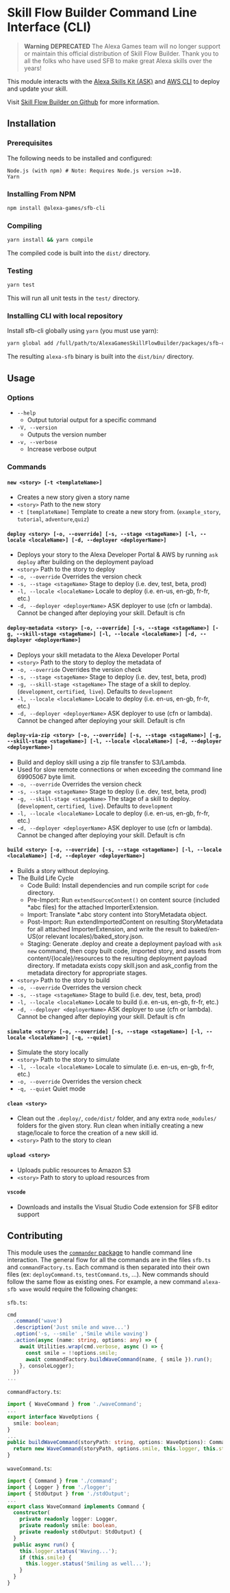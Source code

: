 # Skill Flow Builder Command Line Interface (CLI)

> **Warning**
> **DEPRECATED** The Alexa Games team will no longer support or maintain this official distribution of Skill Flow Builder. Thank you to all the folks who have used SFB to make great Alexa skills over the years!


This module interacts with the
[Alexa Skills Kit (ASK)](https://developer.amazon.com/en-US/alexa/alexa-skills-kit)
and [AWS CLI](https://github.com/aws/aws-cli) to deploy and update your skill.

Visit [Skill Flow Builder on Github](https://github.com/alexa-games/skill-flow-builder)
for more information.

## Installation

### Prerequisites

The following needs to be installed and configured:

```preformatted
Node.js (with npm) # Note: Requires Node.js version >=10.
Yarn
```

### Installing From NPM

```sh
npm install @alexa-games/sfb-cli
```

### Compiling

```sh
yarn install && yarn compile
```

The compiled code is built into the `dist/` directory.

### Testing

```sh
yarn test
```

This will run all unit tests in the `test/` directory.

### Installing CLI with local repository

Install sfb-cli globally using `yarn`
(you must use yarn):

```sh
yarn global add /full/path/to/AlexaGamesSkillFlowBuilder/packages/sfb-cli
```

The resulting `alexa-sfb` binary is built into the `dist/bin/` directory.

## Usage

### Options

- `--help`
  - Output tutorial output for a specific command
- `-V, --version`
  - Outputs the version number
- `-v, --verbose`
  - Increase verbose output

### Commands

#### `new <story> [-t <templateName>]`

- Creates a new story given a story name
- `<story>` Path to the new story
- `-t [templateName]` Template to create a new story from. (`example_story`, `tutorial`, `adventure`,`quiz`)

#### `deploy <story> [-o, --override] [-s, --stage <stageName>] [-l, --locale <localeName>] [-d, --deployer <deployerName>]`

- Deploys your story to the Alexa Developer Portal & AWS by running `ask deploy` after building on the deployment payload
- `<story>` Path to the story to deploy
- `-o, --override` Overrides the version check
- `-s, --stage <stageName>` Stage to deploy (i.e. dev, test, beta, prod)
- `-l, --locale <localeName>` Locale to deploy (i.e. en-us, en-gb, fr-fr, etc.)
- `-d, --deployer <deployerName>` ASK deployer to use (cfn or lambda).
Cannot be changed after deploying your skill. Default is cfn

#### `deploy-metadata <story> [-o, --override] [-s, --stage <stageName>] [-g, --skill-stage <stageName>] [-l, --locale <localeName>] [-d, --deployer <deployerName>]`

- Deploys your skill metadata to the Alexa Developer Portal
- `<story>` Path to the story to deploy the metadata of
- `-o, --override` Overrides the version check
- `-s, --stage <stageName>` Stage to deploy (i.e. dev, test, beta, prod)
- `-g, --skill-stage <stageName>` The stage of a skill to deploy. (`development`, `certified`,` live`). Defaults to `development`
- `-l, --locale <localeName>` Locale to deploy (i.e. en-us, en-gb, fr-fr, etc.)
- `-d, --deployer <deployerName>` ASK deployer to use (cfn or lambda).
Cannot be changed after deploying your skill. Default is cfn

#### `deploy-via-zip <story> [-o, --override] [-s, --stage <stageName>] [-g, --skill-stage <stageName>] [-l, --locale <localeName>] [-d, --deployer <deployerName>]`

- Build and deploy skill using a zip file transfer to S3/Lambda.
- Used for slow remote connections or when exceeding the command line 69905067 byte limit.
- `-o, --override` Overrides the version check
- `-s, --stage <stageName>` Stage to deploy (i.e. dev, test, beta, prod)
- `-g, --skill-stage <stageName>` The stage of a skill to deploy. (`development`, `certified`,` live`). Defaults to `development`
- `-l, --locale <localeName>` Locale to deploy (i.e. en-us, en-gb, fr-fr, etc.)
- `-d, --deployer <deployerName>` ASK deployer to use (cfn or lambda).
Cannot be changed after deploying your skill. Default is cfn

#### `build <story> [-o, --override] [-s, --stage <stageName>] [-l, --locale <localeName>] [-d, --deployer <deployerName>]`

- Builds a story without deploying.
- The Build Life Cycle
  - Code Build: Install dependencies and run compile script for `code` directory.
  - Pre-Import: Run `extendSourceContent()` on content source (included *abc files) for the attached ImporterExtension.
  - Import: Translate *.abc story content into StoryMetadata object.
  - Post-Import: Run extendImportedContent on resulting StoryMetadata for all attached ImporterExtension, and write the result to baked/en-US(or relevant locales)/baked_story.json.
  - Staging: Generate .deploy and create a deployment payload with `ask new` command, then copy built code, imported story, and assets from content/{locale}/resources to the resulting deployment payload directory. If metadata exists copy skill.json and ask_config from the metadata directory for appropriate stages.
- `<story>` Path to the story to build
- `-o, --override` Overrides the version check
- `-s, --stage <stageName>` Stage to build (i.e. dev, test, beta, prod)
- `-l, --locale <localeName>` Locale to build (i.e. en-us, en-gb, fr-fr, etc.)
- `-d, --deployer <deployerName>` ASK deployer to use (cfn or lambda).
Cannot be changed after deploying your skill. Default is cfn

#### `simulate <story> [-o, --override] [-s, --stage <stageName>] [-l, --locale <localeName>] [-q, --quiet]`

- Simulate the story locally
- `<story>` Path to the story to simulate
- `-l, --locale <localeName>` Locale to simulate (i.e. en-us, en-gb, fr-fr, etc.)
- `-o, --override` Overrides the version check
- `-q, --quiet` Quiet mode

#### `clean <story>`

- Clean out the `.deploy/`, `code/dist/` folder, and any extra `node_modules/` folders for the given story. Run clean when initially creating a new stage/locale to force the creation of a new skill id.
- `<story>` Path to the story to clean

#### `upload <story>`

- Uploads public resources to Amazon S3
- `<story>` Path to story to upload resources from

#### `vscode`

- Downloads and installs the Visual Studio Code extension for SFB editor support

## Contributing

This module uses the [`commander` package](https://www.npmjs.com/package/commander)
to handle command line interaction. The general flow for all the commands are
in the files `sfb.ts` and `commandFactory.ts`. Each command is then separated
into their own files (ex: `deployCommand.ts`, `testCommand.ts`, ...). New
commands should follow the same flow as existing ones. For example, a new
command `alexa-sfb wave` would require the following changes:

`sfb.ts`:

```typescript
cmd
  .command('wave')
  .description('Just smile and wave...')
  .option('-s, --smile' ,'Smile while waving')
  .action(async (name: string, options: any) => {
    await Utilities.wrap(cmd.verbose, async () => {
      const smile = !!options.smile;
      await commandFactory.buildWaveCommand(name, { smile }).run();
    }, consoleLogger);
  })
...
```

`commandFactory.ts`:

```typescript
import { WaveCommand } from './waveCommand';
...
export interface WaveOptions {
  smile: boolean;
}
...
public buildWaveCommand(storyPath: string, options: WaveOptions): Command {
  return new WaveCommand(storyPath, options.smile, this.logger, this.stdOutput);
}
```

`waveCommand.ts`:

```typescript
import { Command } from './command';
import { Logger } from './logger';
import { StdOutput } from './stdOutput';
...
export class WaveCommand implements Command {
  constructor(
    private readonly logger: Logger,
    private readonly smile: boolean,
    private readonly stdOutput: StdOutput) {
  }
  public async run() {
    this.logger.status('Waving...');
    if (this.smile) {
      this.logger.status('Smiling as well...');
    }
  }
}
```
